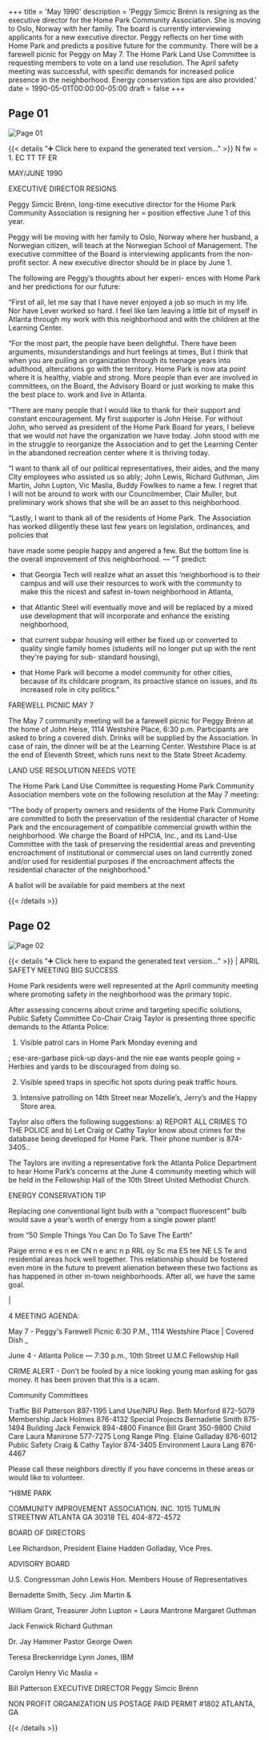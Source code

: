 +++
title = 'May 1990'
description = 'Peggy Simcic Brénn is resigning as the executive director for the Home Park Community Association. She is moving to Oslo, Norway with her family. The board is currently interviewing applicants for a new executive director. Peggy reflects on her time with Home Park and predicts a positive future for the community. There will be a farewell picnic for Peggy on May 7. The Home Park Land Use Committee is requesting members to vote on a land use resolution. The April safety meeting was successful, with specific demands for increased police presence in the neighborhood. Energy conservation tips are also provided.'
date = 1990-05-01T00:00:00-05:00
draft = false
+++



## Page 01

![Page 01](/hpcia-newsletter-archive/1990-05_01.jpg)

{{< details "➕ Click here to expand the generated text version..." >}}
N fw = 1. EC TT TF ER

MAY/JUNE 1990

EXECUTIVE DIRECTOR RESIGNS

Peggy Simcic Brénn, long-time executive director for the
Hiome Park Community Association is resigning her =
position effective June 1 of this year.

Peggy will be moving with her family to Oslo, Norway
where her husband, a Norwegian citizen, will teach at the
Norwegian School of Management. The executive
committee of the Board is interviewing applicants from
the non-profit sector. A new executive director should be
in place by June 1.

The following are Peggy’s thoughts about her experi-
ences with Home Park and her predictions for our future:

“First of all, let me say that I have never enjoyed a job so
much in my life. Nor have Lever worked so hard. I feel
like Iam leaving a little bit of myself in Atlanta through
my work with this neighborhood and with the children at
the Learning Center.

“For the most part, the people have been delightful.
There have been arguments, misunderstandings and hurt
feelings at times, But I think that when you are puiling an
organization through its teenage years into adulthood,
altercations go with the territory. Home Park is now ata
point where it is healthy, viable and strong. More people
than ever are involved in committees, on the Board, the
Advisory Board or just working to make this the best
place to. work and live in Atlanta.

“There are many people that I would like to thank for
their support and constant encouragement. My first
supporter is John Heise. For without John, who served as
president of the Home Park Board for years, I believe that
we would not have the organization we have today. John
stood with me in the struggle to reorganize the
Association and to get the Learning Center in the
abandoned recreation center where it is thriving today.

“I want to thank all of our political representatives, their
aides, and the many City employees who assisted us so
ably; John Lewis, Richard Guthman, Jim Martin, John
Lupton, Vic Maslia, Buddy Fowlkes to name a few. I
regret that I will not be around to work with our
Councilmember, Clair Muller, but preliminary work
shows that she will be an asset to this neighborhood.

“Lastly, I want to thank all of the residents of Home
Park. The Association has worked diligently these last
few years on legislation, ordinances, and policies that

have made some people happy and angered a few. But
the bottom line is the overall improvement of this
neighborhood. —
“T predict:

- that Georgia Tech will realize what an asset this
‘neighborhood is to their campus and will use their
resources to work with the community to make this the
nicest and safest in-town neighborhood in Atlanta,

- that Atlantic Steel will eventually move and will be
replaced by a mixed use development that will
incorporate and enhance the existing neighborhood,

- that current subpar housing will either be fixed up
or converted to quality single family homes (students will
no longer put up with the rent they're paying for sub-
standard housing),

- that Home Park will become a model community for
other cities, because of its childcare program, its proactive
stance on issues, and its increased role in city politics.”

FAREWELL PICNIC MAY 7

The May 7 community meeting will be a farewell picnic
for Peggy Brénn at the home of John Heise, 1114
Westshire Place, 6:30 p.m. Participants are asked to bring
a covered dish. Drinks will be supplied by the
Association. In case of rain, the dinner will be at the
Learning Center. Westshire Place is at the end of Eleventh
Street, which runs next to the State Street Academy.

LAND USE RESOLUTION NEEDS VOTE

The Home Park Land Use Committee is requesting
Home Park Community Association members vote on the
following resolution at the May 7 meeting:

“The body of property owners and residents of the
Home Park Community are committed to both the
preservation of the residential character of Home Park
and the encouragement of compatible commercial growth
within the neighborhood. We charge the Board of HPCIA,
Inc., and its Land-Use Committee with the task of
preserving the residential areas and preventing
encroachment of institutional or commercial uses on land
currently zoned and/or used for residential purposes if
the encroachment affects the residential character of the
neighborhood.”

A ballot will be available for paid members at the next


{{< /details >}}




## Page 02

![Page 02](/hpcia-newsletter-archive/1990-05_02.jpg)

{{< details "➕ Click here to expand the generated text version..." >}}
| APRIL SAFETY MEETING BIG SUCCESS

Home Park residents were well represented at the April
community meeting where promoting safety in the
neighborhood was the primary topic.

After assessing concerns about crime and targeting
specific solutions, Public Safety Committee Co-Chair
Craig Taylor is presenting three specific demands to the
Atlanta Police:

1. Visible patrol cars in Home Park Monday evening and

; ese-are-garbase pick-up days-and
the nie eae wants people going = Herbies
and yards to be discouraged from doing so.

2. Visible speed traps in specific hot spots during peak
traffic hours.

3. Intensive patrolling on 14th Street near Mozelle’s,
Jerry’s and the Happy Store area.

Taylor also offers the following suggestions: a) REPORT
ALL CRIMES TO THE POLICE and b) Let Craig or Cathy
Taylor know about crimes for the database being
developed for Home Park. Their phone number is 874-
3405..

The Taylors are inviting a representative fork the
Atlanta Police Department to hear Home Park’s concerns
at the June 4 community meeting which will be held in
the Fellowship Hall of the 10th Street United Methodist
Church.

ENERGY CONSERVATION TIP

Replacing one conventional light bulb with a “compact
fluorescent” bulb would save a year’s worth of energy
from a single power plant!

from “50 Simple Things You Can Do To Save The Earth”

Paige errno e es  n ee CN n e anc n p RRL oy Sc ma ES tee NE LS Te
and residential areas hock well together. This relationship
should be fostered even more in the future to prevent
alienation between these two factions as has happened in
other in-town neighborhoods. After all, we have the same
goal.

|

4 MEETING AGENDA:

May 7 - Peggy's Farewell Picnic
6:30 P.M., 1114 Westshire Place
| Covered Dish _

June 4 - Atlanta Police —
7:30 p.m., 10th Street U.M.C Fellowship Hall

CRIME ALERT - Don’t be fooled by a nice looking
young man asking for gas money. It has been proven
that this is a scam.

Community Committees

Traffic Bill Patterson 897-1195
Land Use/NPU Rep. Beth Morford 872-5079
Membership Jack Holmes 876-4132
Special Projects Bernadetie Smith 875-1494
Building Jack Fenwick 894-4800
Finance Bill Grant 350-9800
Child Care Laura Manirone 577-7275
Long Range Plng. Elaine Galladay 876-6012
Public Safety Craig & Cathy Taylor 874-3405
Environment Laura Lang 876-4467

Please call these neighbors directly if you have concerns in
these areas or would like to volunteer.

“H8ME PARK

COMMUNITY IMPROVEMENT ASSOCIATION. INC.
1015 TUMLIN STREETNW ATLANTA GA 30318 TEL 404-872-4572

BOARD OF DIRECTORS

Lee Richardson, President
Elaine Hadden Golladay, Vice Pres.

ADVISORY BOARD

U.S. Congressman John Lewis
Hon. Members House of Representatives

Bernadette Smith, Secy. Jim Martin &

William Grant, Treasurer John Lupton =
Laura Mantrone Margaret Guthman

Jack Fenwick Richard Guthman

Dr. Jay Hammer Pastor George Owen

Teresa Breckenridge Lynn Jones, IBM

Carolyn Henry Vic Maslia =

Bill Patterson
EXECUTIVE DIRECTOR
Peggy Simcic Brénn

NON PROFIT
ORGANIZATION
US POSTAGE
PAID
PERMIT #1802
ATLANTA, GA


{{< /details >}}


